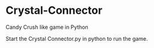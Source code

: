 # Crystal-Connector
Candy Crush like game in Python

Start the Crystal Connector.py in python to run the game.
